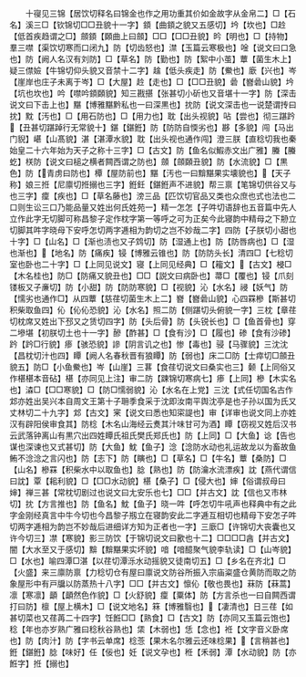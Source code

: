 <!-- { "loadSidebar": true } -->
　　十寑见三锦【居饮切释名曰锦金也作之用功重其价如金故字从金帛二】□【石名】溪三□【钦锦切□□丑貌十一字】顉【曲顉之貌又五感切】坅【坎也】□赺【低首疾趋谓之□】顩顉【頥曲上曰顩】□□【□□丑貌】昑【明也】□【持物】羣三噤【渠饮切寒而口闭九】防【切齿怒也】澿【玉篇云寒极也】唫【说文曰口急也】防【阙人名汉有刘防】□【草名】防【勤也】防【絮中小茧】蕈【菌生木上】疑三僸嬐【牛锦切仰头貌又音禁十二字】趛【低头疾走】防【鮝也】廞【兴也】岑【崖岸也庄子未离于岑】□【大屋】赺【走也】□【□□丑貌】碞【嶜碞山貌】坅【坑也坎也】吟【噤吟顉頥貌】知三戡揕【张甚切小斫也又音堪十一字】防【深击说文曰下击上也】黮【博雅黮黔私也一曰深黒也】抌防【说文深击也一说楚谓抟曰抌】黕【汚也】□【用石防也】□【用力也】耽【出头视貌】呫【尝也】彻三踸趻【丑甚切踸踔行无常貌十】鍖【鍖銋】防【防防自愞劣也】夦【多貌】闯【马出门貎】嵁【山髙貌】湛【湛潭水貌】耽【出头视也通作闯】澄三朕【直稔切我也秦始皇二十六年始为天子之称十三字】□【古文】防【鱼名似鰕赤文出广雅】螣【螣虼】栚防【说文曰槌之横者闗西谓之防也】顩【顩頥丑貌】防【水流貌】□【黒色】防【青虏曰防也】橝【屋防前也】黮【汚也一曰黭黮果实壊貌也】【天子称】娘三拰【尼廪切拰搦也三字】銋鈓【鍖銋声不进貌】帮三禀【笔锦切供谷又与也三字】癛【疾也】□【草名藤也】滂三品【匹饮切官品又类也众庶也式也法也二口则生讼三口乃能品量又姓出何氏姓苑一】精一怎怎【子吽切语辞也五音篇中先人立作此字无切脚可称昌黎子定作枕字第一等呼之可为正矣今此寝韵中精母之下刱立切脚其吽字晓母下安呼怎切两字逓相为韵切之岂不妙哉二字】四防【子朕切小甜也十字】□【山名】□【渐也渍也又子鸩切】防【湿通上也】防【防唇病也】□【湿也渐也】【地名】防【痛疾】锓【博雅云锥也】防【防防头长】清四□【七稔切室也卧也二十字】□【上同见说文】寝【上同见经典】□【籕文】【古文】梫□【木名桂也】防□【防痛又貌丑也】□□【説文曰病卧也】菷□【覆也】锓【爪刻镂板又子亷切】防【小甜】防【防防寒貌】□【视貌】沁【水名】祲【妖气】防【懦劣也通作□】从四蕈【慈荏切菌生木上二】嶜【嶜碞山貌】心四罧槮【斯甚切积柴取鱼四】伈【伈伈恐貌】沁【水名】照二防【侧踸切头俯貌一字】三枕【章荏切枕席又姓出下邳又之赁切四字】防【头后骨】防【头锐长也】□【鱼首骨也】穿二墋堪【初朕切土也十一字】醦【酢甚】□【食有沙】□【履也】碜【食有沙碜】趻【趻□行貌】瘆【骇恐貌】謲【阴言讥之也】惨【毒也】骎【马骤貌】三沈沈【昌枕切汁也四】瞫【阙人名春秋晋有狼瞫】防【弱也】床二□防【士瘁切□顩丑貌五】防□【小鱼鮝也】岑【山崖】三葚【食荏切说文曰桑实也三】颡【上同俗又作椹椹本音砧】椹【亦同见上注】审二防【踈锦切寒病七】瘆【上同】槮【木实名也】潹□【□□寒貌】□【防□懦弱貌】沁【水名在上党】三沈【式任切国名古作邥亦姓出吴兴本自周文王第十子耼季食采于沈即汝南平舆沈亭是也子孙以国为氏又丈林切二十九字】邥【古文】宷【说文曰悉也知寀諟也】审【详审也说文同上亦姓汉有辟阳侯审食其】防棯【木名山海经云煑其汁味甘可为酒】瞫【窃视又姓后汉书云武落钟离山有黒穴出四姓瞫氏祖氏樊氏郑氏也】防【上同】□【大鱼】谂【告也谋也深谏也又式甚切】防【大鱼】魫【鱼子】淰【淰防水动也礼运故龙以为畜故鱼鲔不淰淰之言闪也】防【志下】防【瞚也】□【草名】□【牛名】蕈【桑防】□【山名】槮罧【积柴水中以取鱼也】腍【熟也】防【防瀹水流漂疾】訦【燕代谓信曰訦】覃【耜利貌】□【□□水动貌】椹【桑子】□【侵大也】婶【俗谓叔母曰婶】禅三甚【常枕切剧过也说文曰尢安乐也七】□□【并古文】訦【信也又市林切】抌【方言推也】防【鱼名】魫【鱼子】晓一吽【呼怎切牛吼声也释典中有之此字金刚经真言中牛今切也今昌黎子剏立在寝韵安此二字逓互相切也精母下安怎子吽切两字逓相为韵岂不妙哉后进细详方知为正者也一字】三廞□【许锦切大丧囊也又许今切三】凚【寒貌】影三防饮【于锦切说文曰歠也十二】□□□□酓【并古文】闇【大水至又于感切】黭【黭黮果实坏貌】喑【喑醷聚气貌李轨读】□【山岑貌】□【水也】喻四潭□湛【以荏切潭泺水动摇貌又徒南切五】□【乡名在齐北】□【火盛】来三廪防禀【力稔切仓有屋曰廪说文防谷所振入宗庙粢盛仓黄防而取之防象屋形中有戸牖以防蒸热十八字】□□【并古文】懔伈【敬也畏也】菻防【菻蒿】凛【寒凛】顲【顲然色作貌】□【火舒貌】癛【粟体】防【方言杀也一曰自闗西谓打曰防】檩【屋上横木】□【说文地名】箖【博雅翳也】【凄清也】日三荏【如甚切菜也又荏苒二十四字】饪餁□□【熟食】□【古文】防【亦同又玉篇云饱也】稔【年也亦岁熟广雅曰稔秋谷熟也】栠【木弱也】恁【念也】袵【文字音义卧席也】防【肉汁】防【字书云单席】棯菍【果木名尔雅云还味棯果】【言稍甚也】銋【鍖銋】腍【味好】任【佞也】妊【说文孕也】秹【禾弱】潭【水动貌】防【亦餁字】拰【搦也】
